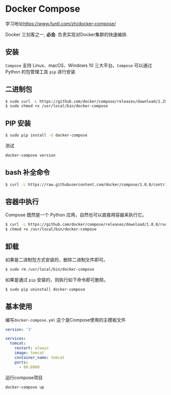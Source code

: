 # Docker Compose

学习地址<https://www.funtl.com/zh/docker-compose/>

Docker 三剑客之一, **必会**. 负责实现对Docker集群的快速编排. 

## 安装

`Compose` 支持 Linux、macOS、Windows 10 三大平台。`Compose` 可以通过 Python 的包管理工具 `pip` 进行安装

## 二进制包

```bash
$ sudo curl -L https://github.com/docker/compose/releases/download/1.25.5/docker-compose-`uname -s`-`uname -m` > /usr/local/bin/docker-compose
$ sudo chmod +x /usr/local/bin/docker-compose
```

## PIP 安装

```bash
$ sudo pip install -U docker-compose
```

测试

```bash
docker-compose version
```

## bash 补全命令

```bash
$ curl -L https://raw.githubusercontent.com/docker/compose/1.8.0/contrib/completion/bash/docker-compose > /etc/bash_completion.d/docker-compose
```

## 容器中执行

Compose 既然是一个 Python 应用，自然也可以直接用容器来执行它。

```bash
$ curl -L https://github.com/docker/compose/releases/download/1.8.0/run.sh > /usr/local/bin/docker-compose
$ chmod +x /usr/local/bin/docker-compose
```

## 卸载

如果是二进制包方式安装的，删除二进制文件即可。

```bash
$ sudo rm /usr/local/bin/docker-compose
```

如果是通过 `pip` 安装的，则执行如下命令即可删除。

```bash
$ sudo pip uninstall docker-compose
```



## 基本使用

编写`docker-compose.yml` 这个是Compose使用的主模板文件

```yml
version: '3'

services:
  tomcat:
    restart: always
    image: tomcat
    container_name: tomcat
    ports:
      - 80:8080
```

运行compose项目

```sh
docker-compose up
```

